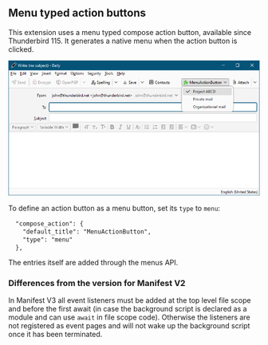 ## Menu typed action buttons

This extension uses a menu typed compose action button, available since Thunderbird 115. It generates
a native menu when the action button is clicked.

![A menu typed compose action button](resources/menu.png)

To define an action button as a menu button, set its `type` to `menu`:

```
  "compose_action": {
    "default_title": "MenuActionButton",
    "type": "menu"
  },
```

The entries itself are added through the menus API.

### Differences from the version for Manifest V2

In Manifest V3 all event listeners must be added at the top level file scope and before the first await (in case the background script is declared as a module and can use `await` in file scope code). Otherwise the listeners are not registered as event pages and will not wake up the background script once it has been terminated.